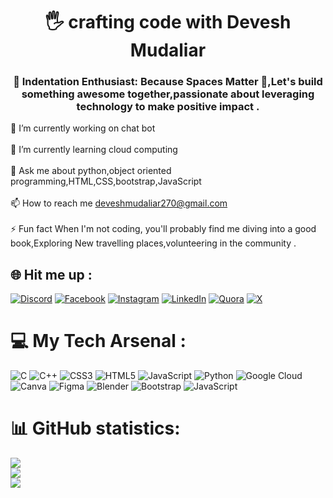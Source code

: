 


<h1 align="center">🖐 crafting code with Devesh Mudaliar</h1>
<h3 align="center">📏 Indentation Enthusiast: Because Spaces Matter 🚀,Let's build something awesome together,passionate about leveraging technology to make positive impact .</h3>

🔭 I’m currently working on chat bot<br><br>🌱 I’m currently learning cloud computing <br><br>💬 Ask me about python,object oriented programming,HTML,CSS,bootstrap,JavaScript <br><br>📫 How to reach me deveshmudaliar270@gmail.com<br><br>⚡ Fun fact When I'm not coding, you'll probably find me diving into a good book,Exploring New travelling places,volunteering in the community .<br>


## 🌐 Hit me up :
[![Discord](https://img.shields.io/badge/Discord-%237289DA.svg?logo=discord&logoColor=white)](https://discord.gg/deveshmudaliar) [![Facebook](https://img.shields.io/badge/Facebook-%231877F2.svg?logo=Facebook&logoColor=white)](https://facebook.com/DeveshMudaliar) [![Instagram](https://img.shields.io/badge/Instagram-%23E4405F.svg?logo=Instagram&logoColor=white)](https://instagram.com/deveshmudaliar_) [![LinkedIn](https://img.shields.io/badge/LinkedIn-%230077B5.svg?logo=linkedin&logoColor=white)](https://linkedin.com/in/DeveshMudaliar) [![Quora](https://img.shields.io/badge/Quora-%23B92B27.svg?logo=Quora&logoColor=white)](https://quora.com/profile/deveshmudaliar) [![X](https://img.shields.io/badge/X-black.svg?logo=X&logoColor=white)](https://x.com/DeveshMudaliar) 

# 💻  My Tech Arsenal :
![C](https://img.shields.io/badge/c-%2300599C.svg?style=for-the-badge&logo=c&logoColor=white) ![C++](https://img.shields.io/badge/c++-%2300599C.svg?style=for-the-badge&logo=c%2B%2B&logoColor=white) ![CSS3](https://img.shields.io/badge/css3-%231572B6.svg?style=for-the-badge&logo=css3&logoColor=white) ![HTML5](https://img.shields.io/badge/html5-%23E34F26.svg?style=for-the-badge&logo=html5&logoColor=white) ![JavaScript](https://img.shields.io/badge/javascript-%23323330.svg?style=for-the-badge&logo=javascript&logoColor=%23F7DF1E) ![Python](https://img.shields.io/badge/python-3670A0?style=for-the-badge&logo=python&logoColor=ffdd54) ![Google Cloud](https://img.shields.io/badge/GoogleCloud-%234285F4.svg?style=for-the-badge&logo=google-cloud&logoColor=white) ![Canva](https://img.shields.io/badge/Canva-%2300C4CC.svg?style=for-the-badge&logo=Canva&logoColor=white) ![Figma](https://img.shields.io/badge/figma-%23F24E1E.svg?style=for-the-badge&logo=figma&logoColor=white) ![Blender](https://img.shields.io/badge/blender-%23F5792A.svg?style=for-the-badge&logo=blender&logoColor=white) ![Bootstrap](https://img.shields.io/badge/bootstrap-%238511FA.svg?style=for-the-badge&logo=bootstrap&logoColor=white) ![JavaScript](https://img.shields.io/badge/javascript-%23323330.svg?style=for-the-badge&logo=javascript&logoColor=%23F7DF1E)
# 📊 GitHub statistics:
![](https://github-readme-stats.vercel.app/api?username=deveshmudaliar&theme=highcontrast&hide_border=false&include_all_commits=true&count_private=false)<br/>
![](https://github-readme-streak-stats.herokuapp.com/?user=deveshmudaliar&theme=highcontrast&hide_border=false)<br/>
![](https://github-readme-stats.vercel.app/api/top-langs/?username=deveshmudaliar&theme=highcontrast&hide_border=false&include_all_commits=true&count_private=false&layout=compact)

<!-- Proudly created with GPRM ( https://gprm.itsvg.in ) -->
